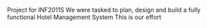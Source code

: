 Project for INF2011S
We were tasked to plan, design and build a fully functional Hotel Management System
This is our effort
